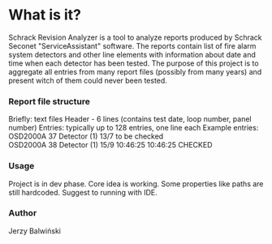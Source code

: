 # What is it?

Schrack Revision Analyzer is a tool to analyze reports produced by Schrack Seconet "ServiceAssistant" software.
The reports contain list of fire alarm system detectors and other line elements with information about date and time when each detector has been tested.
The purpose of this project is to aggregate all entries from many report files (possibly from many years) and present witch of them could never been tested.

### Report file structure

Briefly:
text files
Header - 6 lines (contains test date, loop number, panel number)
Entries: typically up to 128 entries, one line each
Example entries:
OSD2000A	37	Detector (1)	13/7			to be checked	
OSD2000A	38	Detector (1)	15/9	10:46:25	10:46:25	CHECKED	

### Usage

Project is in dev phase. Core idea is working.
Some properties like paths are still hardcoded.
Suggest to running with IDE.

### Author

Jerzy Balwiński
